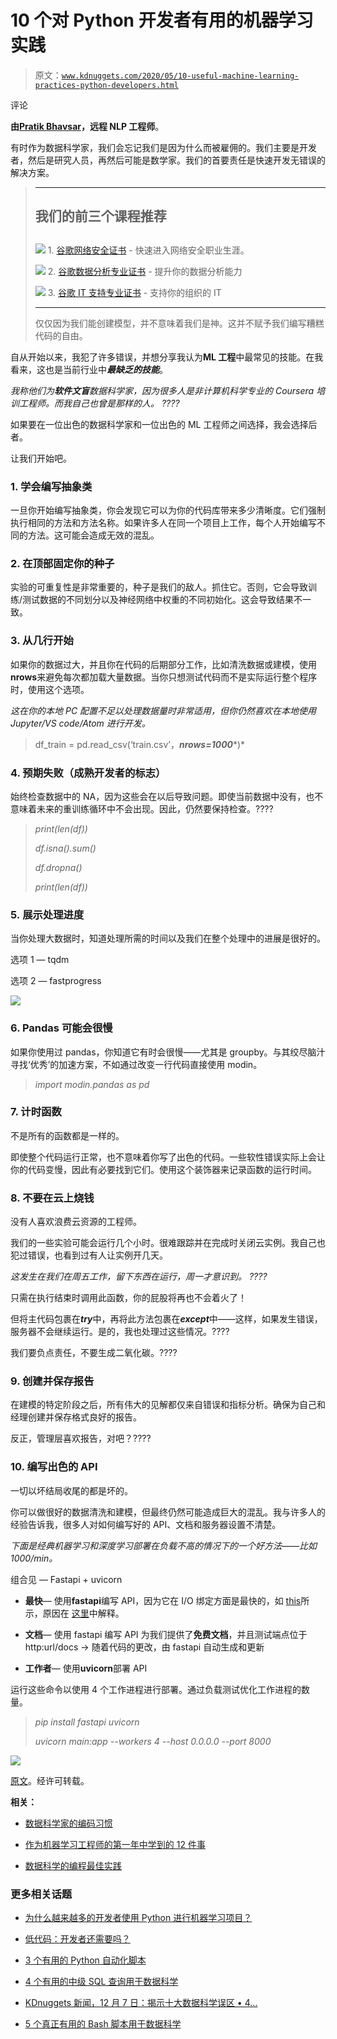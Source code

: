 # 10 个对 Python 开发者有用的机器学习实践

> 原文：[`www.kdnuggets.com/2020/05/10-useful-machine-learning-practices-python-developers.html`](https://www.kdnuggets.com/2020/05/10-useful-machine-learning-practices-python-developers.html)

评论

**由[Pratik Bhavsar](https://www.linkedin.com/in/bhavsarpratik/)，远程 NLP 工程师**。

有时作为数据科学家，我们会忘记我们是因为什么而被雇佣的。我们主要是开发者，然后是研究人员，再然后可能是数学家。我们的首要责任是快速开发无错误的解决方案。

> * * *
> 
> ## 我们的前三个课程推荐
> ## 
> ![](img/0244c01ba9267c002ef39d4907e0b8fb.png) 1. [谷歌网络安全证书](https://www.kdnuggets.com/google-cybersecurity) - 快速进入网络安全职业生涯。
> 
> ![](img/e225c49c3c91745821c8c0368bf04711.png) 2. [谷歌数据分析专业证书](https://www.kdnuggets.com/google-data-analytics) - 提升你的数据分析能力
> 
> ![](img/0244c01ba9267c002ef39d4907e0b8fb.png) 3. [谷歌 IT 支持专业证书](https://www.kdnuggets.com/google-itsupport) - 支持你的组织的 IT
> 
> * * *
> 
> 仅仅因为我们能创建模型，并不意味着我们是神。这并不赋予我们编写糟糕代码的自由。

自从开始以来，我犯了许多错误，并想分享我认为**ML 工程**中最常见的技能。在我看来，这也是当前行业中***最缺乏的技能***。

*我称他们为**软件文盲**数据科学家，因为很多人是非计算机科学专业的 Coursera 培训工程师。而我自己也曾是那样的人。* *????*

如果要在一位出色的数据科学家和一位出色的 ML 工程师之间选择，我会选择后者。

让我们开始吧。

### 1. 学会编写抽象类

一旦你开始编写抽象类，你会发现它可以为你的代码库带来多少清晰度。它们强制执行相同的方法和方法名称。如果许多人在同一个项目上工作，每个人开始编写不同的方法。这可能会造成无效的混乱。

### 2. 在顶部固定你的种子

实验的可重复性是非常重要的，种子是我们的敌人。抓住它。否则，它会导致训练/测试数据的不同划分以及神经网络中权重的不同初始化。这会导致结果不一致。

### 3. 从几行开始

如果你的数据过大，并且你在代码的后期部分工作，比如清洗数据或建模，使用**nrows**来避免每次都加载大量数据。当你只想测试代码而不是实际运行整个程序时，使用这个选项。

*这在你的本地 PC 配置不足以处理数据量时非常适用，但你仍然喜欢在本地使用 Jupyter/VS code/Atom 进行开发。*

> df_train = pd.read_csv(‘train.csv’，***nrows=1000****)*

### 4. 预期失败（成熟开发者的标志）

始终检查数据中的 NA，因为这些会在以后导致问题。即使当前数据中没有，也不意味着未来的重训练循环中不会出现。因此，仍然要保持检查。????

> *print(len(df))*
> 
> *df.isna().sum()*
> 
> *df.dropna()*
> 
> *print(len(df))*

### 5. 展示处理进度

当你处理大数据时，知道处理所需的时间以及我们在整个处理中的进展是很好的。

选项 1 — tqdm

选项 2 — fastprogress

![](img/8fffa61e7c05e72079c7455b78f715ef.png)

### 6\. Pandas 可能会很慢

如果你使用过 pandas，你知道它有时会很慢——尤其是 groupby。与其绞尽脑汁寻找‘优秀’的加速方案，不如通过改变一行代码直接使用 modin。

> *import modin.pandas as pd*

### 7\. 计时函数

不是所有的函数都是一样的。

即使整个代码运行正常，也不意味着你写了出色的代码。一些软性错误实际上会让你的代码变慢，因此有必要找到它们。使用这个装饰器来记录函数的运行时间。

### 8\. 不要在云上烧钱

没有人喜欢浪费云资源的工程师。

我们的一些实验可能会运行几个小时。很难跟踪并在完成时关闭云实例。我自己也犯过错误，也看到过有人让实例开几天。

*这发生在我们在周五工作，留下东西在运行，周一才意识到。* *????*

只需在执行结束时调用此函数，你的屁股将再也不会着火了！

但将主代码包裹在***try***中，再将此方法包裹在***except***中——这样，如果发生错误，服务器不会继续运行。是的，我也处理过这些情况。????

我们要负点责任，不要生成二氧化碳。????

### 9\. 创建并保存报告

在建模的特定阶段之后，所有伟大的见解都仅来自错误和指标分析。确保为自己和经理创建并保存格式良好的报告。

反正，管理层喜欢报告，对吧？????

### 10\. 编写出色的 API

一切以坏结局收尾的都是坏的。

你可以做很好的数据清洗和建模，但最终仍然可能造成巨大的混乱。我与许多人的经验告诉我，很多人对如何编写好的 API、文档和服务器设置不清楚。

*下面是经典机器学习和深度学习部署在负载不高的情况下的一个好方法——比如 1000/min。*

组合见 — Fastapi + uvicorn

+   **最快**— 使用**fastapi**编写 API，因为它在 I/O 绑定方面是最快的，如 [this](https://www.techempower.com/benchmarks/#section=test&runid=7464e520-0dc2-473d-bd34-dbdfd7e85911&hw=ph&test=query&l=zijzen-7)所示，原因在 [这里](https://fastapi.tiangolo.com/benchmarks/)中解释。

+   **文档**— 使用 fastapi 编写 API 为我们提供了**免费文档**，并且测试端点位于 http:url/docs → 随着代码的更改，由 fastapi 自动生成和更新

+   **工作者**— 使用**uvicorn**部署 API

运行这些命令以使用 4 个工作进程进行部署。通过负载测试优化工作进程的数量。

> *pip install fastapi uvicorn*
> 
> *uvicorn main:app --workers 4 --host 0.0.0.0 --port 8000*

![](img/adfb99e05cdbe7f2c47a07e63475684e.png)

[原文](https://medium.com/modern-nlp/10-great-ml-practices-for-python-developers-b089eefc18fc)。经许可转载。

**相关：**

+   [数据科学家的编码习惯](https://www.kdnuggets.com/2020/05/coding-habits-data-scientists.html)

+   [作为机器学习工程师的第一年中学到的 12 件事](https://www.kdnuggets.com/2019/07/12-things-learned-machine-learning-engineer.html)

+   [数据科学的编程最佳实践](https://www.kdnuggets.com/2018/08/programming-best-practices-data-science.html)

### 更多相关话题

+   [为什么越来越多的开发者使用 Python 进行机器学习项目？](https://www.kdnuggets.com/2022/01/developers-python-machine-learning-projects.html)

+   [低代码：开发者还需要吗？](https://www.kdnuggets.com/2022/04/low-code-developers-still-needed.html)

+   [3 个有用的 Python 自动化脚本](https://www.kdnuggets.com/2022/11/3-useful-python-automation-scripts.html)

+   [4 个有用的中级 SQL 查询用于数据科学](https://www.kdnuggets.com/2022/12/4-useful-intermediate-sql-queries-data-science.html)

+   [KDnuggets 新闻，12 月 7 日：揭示十大数据科学误区 • 4…](https://www.kdnuggets.com/2022/n47.html)

+   [5 个真正有用的 Bash 脚本用于数据科学](https://www.kdnuggets.com/2023/02/bash-scripts-data-science.html)
